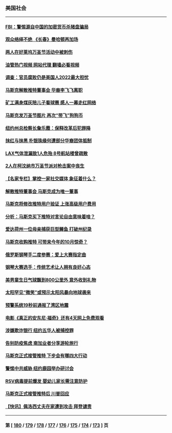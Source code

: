 ### 美国社会
---
#### [FBI：警惕源自中国的加密货币杀猪盘骗局](../../pages/ncid1078160/n13857645.md?11030045) 
#### [观众络绎不绝 《长春》曼哈顿再加场](../../pages/ncid1078160/n13857600.md?11030045) 
#### [两人在好莱坞万圣节活动中被刺伤](../../pages/ncid1078160/n13857564.md?11030045) 
#### [油管热门视频 网站代理 翻墙必看视频](http://132.145.103.77:81/youtube.html?11030045)
#### [调查：官员腐败仍是美国人2022最大担忧](../../pages/ncid1078160/n13857498.md?11030045) 
#### [马斯克解散推特董事会 华裔李飞飞离职](../../pages/ncid1078160/n13857393.md?11030045) 
#### [矿工满身煤灰陪儿子看球赛 感人一幕走红网络](../../pages/ncid1078160/n13856940.md?11030045) 
#### [马斯克发万圣节图片 再次“带飞”狗狗币](../../pages/ncid1078160/n13857202.md?11030045) 
#### [纽约州总检察长詹乐霞：保释改革后犯罪降](../../pages/ncid1078160/n13856886.md?11030045) 
#### [抹红与抹黑 朴银珠缘何遭部分华裔团体抵制](../../pages/ncid1078160/n13856921.md?11030045) 
#### [LAX气体泄漏致1人危殆 8号航站楼曾疏散](../../pages/ncid1078160/n13856723.md?11030045) 
#### [2人在柯汶纳市万圣节派对枪击案中丧生](../../pages/ncid1078160/n13856710.md?11030045) 
#### [【名家专栏】掌控一家社交媒体 象征着什么？](../../pages/ncid1078160/n13856470.md?11030045) 
#### [解散推特董事会 马斯克成为唯一董事](../../pages/ncid1078160/n13856604.md?11030045) 
#### [马斯克将修改推特用户验证 上涨高级用户费用](../../pages/ncid1078160/n13856548.md?11030045) 
#### [分析：马斯克买下推特对言论自由意味着啥？](../../pages/ncid1078160/n13856449.md?11030045) 
#### [爱达荷州一位母亲捕获巨型鳟鱼 打破州纪录](../../pages/ncid1078160/n13856224.md?11030045) 
#### [马斯克收购推特 可带来今年的10月惊奇？](../../pages/ncid1078160/n13855838.md?11030045) 
#### [俄罗斯钢琴手二度参赛：爱上大赛指定曲](../../pages/ncid1078160/n13855701.md?11030045) 
#### [钢琴大赛选手：传统艺术让人拥有良好心态](../../pages/ncid1078160/n13855678.md?11030045) 
#### [美男童生日气球飘到800公里外 意外收到礼物](../../pages/ncid1078160/n13855550.md?11030045) 
#### [太阳罕见“微笑”或预示太阳风暴向地球袭来](../../pages/ncid1078160/n13855490.md?11030045) 
#### [预警系统19秒前通报了湾区地震](../../pages/ncid1078160/n13855213.md?11030045) 
#### [电影《真正的安东尼·福奇》还有4天网上免费观看](../../pages/ncid1078160/n13855231.md?11030045) 
#### [涉嫌欺诈银行 纽约五华人被捕控罪](../../pages/ncid1078160/n13855098.md?11030045) 
#### [告别防疫焦虑 南加业者分享游轮旅行](../../pages/ncid1078160/n13855103.md?11030045) 
#### [马斯克正式接管推特 下步会有哪四大行动](../../pages/ncid1078160/n13855013.md?11030045) 
#### [警惕中共威胁 纽约鹿园举办研讨会](../../pages/ncid1078160/n13854969.md?11030045) 
#### [RSV病毒提前爆发 婴幼儿家长需注意防护](../../pages/ncid1078160/n13854957.md?11030045) 
#### [马斯克正式接管推特后 川普回应](../../pages/ncid1078160/n13854884.md?11030045) 
#### [【快讯】佩洛西丈夫在家遭到攻击 拜登谴责](../../pages/ncid1078160/n13854843.md?11030045) 

---
#### 第 [ [180](./180.md?11030045) / [179](./179.md?11030045) / [178](./178.md?11030045) / [177](./177.md?11030045) / [176](./176.md?11030045) / [175](./175.md?11030045) / [174](./174.md?11030045) / [173](./173.md?11030045) ] 页
